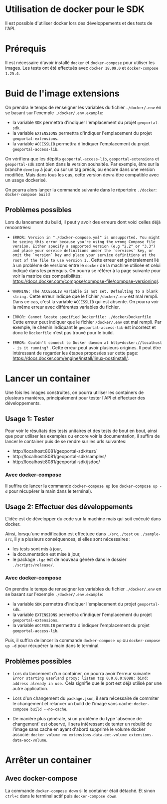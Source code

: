 # Utilisation de docker pour le SDK

Il est possible d'utiliser docker lors des développements et des tests de l'API. 

# Prérequis

Il est nécessaire d'avoir installé `docker` et `docker-compose` pour utiliser les images. 
Les tests ont été effectués avec `docker 18.09.0` et `docker-compose 1.25.4`. 

# Buid de l'image extensions

On prendra le temps de renseigner les variables du fichier `./docker/.env` en se basant sur l'exemple `./docker/.env.example`: 
- la variable `SDK` permettra d'indiquer l'emplacement du projet `geoportal-sdk`.
- la variable `EXTENSIONS` permettra d'indiquer l'emplacement du projet `geoportal-extensions`.
- la variable `ACCESSLIB` permettra d'indiquer l'emplacement du projet `geoportal-access-lib`.

On vérifiera que les dépôts `geoportal-access-lib`, `geoportal-extensions` et `geoportal-sdk` sont bien dans la version souhaitée. Par exemple, être sur la branche `develop` à jour, ou sur un tag précis, ou encore dans une version modifiée. Mais dans tous les cas, cette version devra être compatible avec un usage dockerisé. 

On pourra alors lancer la commande suivante dans le répertoire `./docker`: 
`docker-compose build`

## Problèmes possibles 

Lors du lancement du build, il peut y avoir des erreurs dont voici celles déjà rencontrées:

- ```ERROR: Version in "./docker-compose.yml" is unsupported. You might be seeing this error because you're using the wrong Compose file version. Either specify a supported version (e.g "2.2" or "3.3") and place your service definitions under the `services` key, or omit the `version` key and place your service definitions at the root of the file to use version 1.```. Cette erreur est généralement lié à un problème de versions entre le `docker` de la machine utilisée et celui indiqué dans les prérequis. On pourra se référer à la page suivante pour voir la matrice des compatibilités: https://docs.docker.com/compose/compose-file/compose-versioning/. 

- ```WARNING: The ACCESSLIB variable is not set. Defaulting to a blank string.```
Cette erreur indique que le fichier `/docker/.env` est mal rempli. Dans ce cas, c'est la variable `ACCESSLIB` qui est absente. On pourra voir la même erreur avec différentes variables du fichier. 

- ```ERROR: Cannot locate specified Dockerfile: ./docker/Dockerfile```
Cette erreur peut indiquer que le fichier `/docker/.env` est mal rempli. Par exemple, le chemin indiquant le `geoportal-access-lib` est incorrect et donc le `Dockerfile` n'est pas trouvé pour le build. 

- ```ERROR: Couldn't connect to Docker daemon at http+docker://localhost - is it running?``` . Cette erreur peut avoir plusieurs origines. Il peut être intéressant de regarder les étapes proposées sur cette page: https://docs.docker.com/engine/install/linux-postinstall/. 


# Lancer un container 

Une fois les images construites, on pourra utiliser les containers de plusieurs manières, principalement pour tester l'API et effectuer des développements.  

## Usage 1: Tester

Pour voir le résultats des tests unitaires et des tests de bout en bout, ainsi que pour utiliser les exemples ou encore voir la documentation, il suffira de lancer le container puis de se rendre sur les urls suivantes:
- http://localhost:8081/geoportal-sdk/test/
- http://localhost:8081/geoportal-sdk/samples/
- http://localhost:8081/geoportal-sdk/jsdoc/

### Avec docker-compose 

Il suffira de lancer la commande `docker-compose up` (ou `docker-compose up -d` pour récupérer la main dans le terminal).

## Usage 2: Effectuer des développements 

L'idée est de développer du code sur la machine mais qui soit exécuté dans docker. 

Ainsi, lorsqu'une modification est effectuée dans `./src`,`./test` ou `./sample-src`, il y a plusieurs conséquences, si elles sont nécessaires : 
- les tests sont mis à jour, 
- la documentation est mise à jour, 
- le package `.tgz` est de nouveau généré dans le dossier `./scripts/release/`. 

### Avec docker-compose 

On prendra le temps de renseigner les variables du fichier `./docker/.env` en se basant sur l'exemple `./docker/.env.example`: 
- la variable `SDK` permettra d'indiquer l'emplacement du projet `geoportal-sdk`.
- la variable `EXTENSIONS` permettra d'indiquer l'emplacement du projet `geoportal-extensions`.
- la variable `ACCESSLIB` permettra d'indiquer l'emplacement du projet `geoportal-access-lib`.


Puis, il suffira de lancer la commande `docker-compose up` ou `docker-compose up -d` pour récupérer la main dans le terminal.

## Problèmes possibles

- Lors du lancement d'un container, on pourra avoir l'erreur suivante:
`Error starting userland proxy: listen tcp 0.0.0.0:8088: bind: address already in use.`
Cela signifie que le port est déjà utilisé par une autre application. 

- Lors d'un changement du `package.json`, il sera nécessaire de commiter le changement et relancer un build de l'image sans cache: `docker-compose build --no-cache`. 

- De manière plus générale, si un problème du type 'absence de changement' est observé, il sera intéressant de tenter un rebuild de l'image sans cache en ayant d'abord supprimé le volume docker associé: `docker volume rm extensions-data-ext-volume extensions-data-acc-volume`.

# Arrêter un container 

## Avec docker-compose 

La commande `docker-compose down` si le container était détaché. Et sinon `ctrl+c` dans le terminal actif puis `docker-compose down`. 